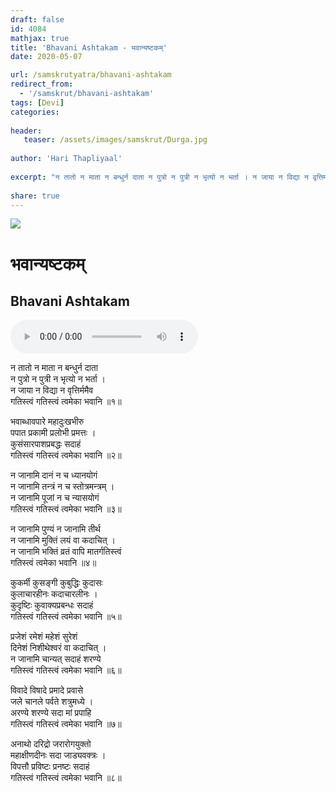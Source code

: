 ```yaml
---
draft: false
id: 4084    
mathjax: true    
title: 'Bhavani Ashtakam - भवान्यष्टकम्'    
date: 2020-05-07    

url: /samskrutyatra/bhavani-ashtakam
redirect_from: 
  - '/samskrut/bhavani-ashtakam'
tags: [Devi]    
categories:    
    
header:    
   teaser: /assets/images/samskrut/Durga.jpg    
    
author: 'Hari Thapliyaal'    
    
excerpt: "न तातो न माता न बन्धुर्न दाता न पुत्रो न पुत्री न भृत्यो न भर्ता । न जाया न विद्या न वृत्तिर्ममैव गतिस्त्वं गतिस्त्वं त्वमेका भवानि ॥१॥ भवाब्धावपारे महादुःखभीरु पपात प्रकामी प्रलोभी प्रमत्तः । कुसंसारपाशप्रबद्धः सदाहं गतिस्त्वं गतिस्त्वं त्वमेका भवानि"
    
share: true    
---
```

![](/assets/images/samskrut/Durga.jpg)    
    
# भवान्यष्टकम्    
## Bhavani Ashtakam    
    
<audio controls>
  <source src="https://raw.githubusercontent.com/dasarpai/DAI-mp3/main/dasarpai-mp3/060-BhavaniAshtakam.mp3" type="audio/mp3">
  Your browser does not support the audio element.
</audio>     
    
    
    
न तातो न माता न बन्धुर्न दाता    
न पुत्रो न पुत्री न भृत्यो न भर्ता ।    
न जाया न विद्या न वृत्तिर्ममैव    
गतिस्त्वं गतिस्त्वं त्वमेका भवानि ॥१॥    
     
भवाब्धावपारे महादुःखभीरु    
पपात प्रकामी प्रलोभी प्रमत्तः ।    
कुसंसारपाशप्रबद्धः सदाहं    
गतिस्त्वं गतिस्त्वं त्वमेका भवानि ॥२॥    
     
न जानामि दानं न च ध्यानयोगं    
न जानामि तन्त्रं न च स्तोत्रमन्त्रम् ।    
न जानामि पूजां न च न्यासयोगं    
गतिस्त्वं गतिस्त्वं त्वमेका भवानि ॥३॥    
     
न जानामि पुण्यं न जानामि तीर्थ    
न जानामि मुक्तिं लयं वा कदाचित् ।    
न जानामि भक्तिं व्रतं वापि मातर्गतिस्त्वं    
गतिस्त्वं त्वमेका भवानि ॥४॥    
     
कुकर्मी कुसङ्गी कुबुद्धिः कुदासः    
कुलाचारहीनः कदाचारलीनः ।    
कुदृष्टिः कुवाक्यप्रबन्धः सदाहं    
गतिस्त्वं गतिस्त्वं त्वमेका भवानि ॥५॥    
     
प्रजेशं रमेशं महेशं सुरेशं    
दिनेशं निशीथेश्वरं वा कदाचित् ।    
न जानामि चान्यत् सदाहं शरण्ये    
गतिस्त्वं गतिस्त्वं त्वमेका भवानि ॥६॥    
     
विवादे विषादे प्रमादे प्रवासे    
जले चानले पर्वते शत्रुमध्ये ।    
अरण्ये शरण्ये सदा मां प्रपाहि    
गतिस्त्वं गतिस्त्वं त्वमेका भवानि ॥७॥    
     
अनाथो दरिद्रो जरारोगयुक्तो    
महाक्षीणदीनः सदा जाड्यवक्त्रः ।    
विपत्तौ प्रविष्टः प्रनष्टः सदाहं    
गतिस्त्वं गतिस्त्वं त्वमेका भवानि ॥८॥    
    

